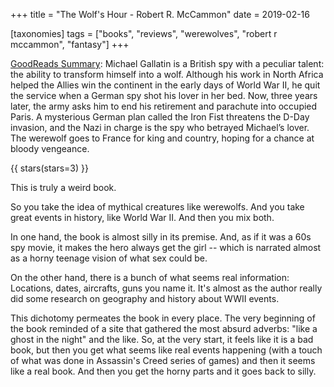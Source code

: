 +++
title = "The Wolf's Hour - Robert R. McCammon"
date = 2019-02-16

[taxonomies]
tags = ["books", "reviews", "werewolves", "robert r mccammon", "fantasy"]
+++

[GoodReads Summary](https://www.goodreads.com/book/show/11551.The_Wolf_s_Hour):
Michael Gallatin is a British spy with a peculiar talent: the ability to
transform himself into a wolf. Although his work in North Africa helped the
Allies win the continent in the early days of World War II, he quit the service
when a German spy shot his lover in her bed. Now, three years later, the army
asks him to end his retirement and parachute into occupied Paris. A mysterious
German plan called the Iron Fist threatens the D-Day invasion, and the Nazi in
charge is the spy who betrayed Michael’s lover. The werewolf goes to France for
king and country, hoping for a chance at bloody vengeance.

<!-- more -->

{{ stars(stars=3) }}

This is truly a weird book.

So you take the idea of mythical creatures like werewolfs. And you take great
events in history, like World War II. And then you mix both.

In one hand, the book is almost silly in its premise. And, as if it was a 60s
spy movie, it makes the hero always get the girl -- which is narrated almost as
a horny teenage vision of what sex could be.

On the other hand, there is a bunch of what seems real information: Locations,
dates, aircrafts, guns you name it. It's almost as the author really did some
research on geography and history about WWII events.

This dichotomy permeates the book in every place. The very beginning of the
book reminded of a site that gathered the most absurd adverbs: "like a ghost in
the night" and the like. So, at the very start, it feels like it is a bad book,
but then you get what seems like real events happening (with a touch of what
was done in Assassin's Creed series of games) and then it seems like a real
book. And then you get the horny parts and it goes back to silly.
